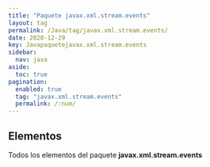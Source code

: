 ```yaml
---
title: "Paquete javax.xml.stream.events"
layout: tag
permalink: /Java/tag/javax.xml.stream.events/
date: 2020-12-29
key: Javapaquetejavax.xml.stream.events
sidebar: 
  nav: java
aside: 
  toc: true
pagination: 
  enabled: true
  tag: "javax.xml.stream.events"
  permalink: /:num/
---
```


<h2>Elementos</h2>
Todos los elementos del paquete <strong>javax.xml.stream.events</strong>
